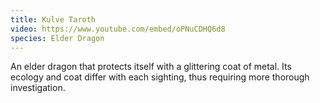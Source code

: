 ```yaml
---
title: Kulve Taroth
video: https://www.youtube.com/embed/oPNuCDHQ6d8
species: Elder Dragon
---
```


An elder dragon that protects itself with a glittering coat of metal. Its ecology and coat differ with each sighting, thus requiring more thorough investigation.

